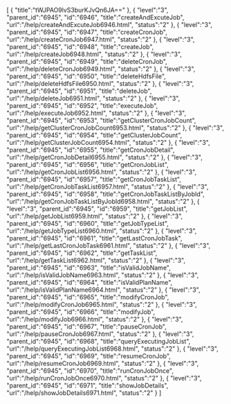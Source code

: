 [
	{
		"title":"tWJPAO9lvS3burKJvQn6JA=="
	},
	{
		"level":"3",
		"parent_id":"6945",
		"id":"6946",
		"title":"createAndExcuteJob",
		"url":"/help/createAndExcuteJob6946.html",
		"status":"2"
	},
	{
		"level":"3",
		"parent_id":"6945",
		"id":"6947",
		"title":"createCronJob",
		"url":"/help/createCronJob6947.html",
		"status":"2"
	},
	{
		"level":"3",
		"parent_id":"6945",
		"id":"6948",
		"title":"createJob",
		"url":"/help/createJob6948.html",
		"status":"2"
	},
	{
		"level":"3",
		"parent_id":"6945",
		"id":"6949",
		"title":"deleteCronJob",
		"url":"/help/deleteCronJob6949.html",
		"status":"2"
	},
	{
		"level":"3",
		"parent_id":"6945",
		"id":"6950",
		"title":"deleteHdfsFile",
		"url":"/help/deleteHdfsFile6950.html",
		"status":"2"
	},
	{
		"level":"3",
		"parent_id":"6945",
		"id":"6951",
		"title":"deleteJob",
		"url":"/help/deleteJob6951.html",
		"status":"2"
	},
	{
		"level":"3",
		"parent_id":"6945",
		"id":"6952",
		"title":"executeJob",
		"url":"/help/executeJob6952.html",
		"status":"2"
	},
	{
		"level":"3",
		"parent_id":"6945",
		"id":"6953",
		"title":"getClusterCronJobCount",
		"url":"/help/getClusterCronJobCount6953.html",
		"status":"2"
	},
	{
		"level":"3",
		"parent_id":"6945",
		"id":"6954",
		"title":"getClusterJobCount",
		"url":"/help/getClusterJobCount6954.html",
		"status":"2"
	},
	{
		"level":"3",
		"parent_id":"6945",
		"id":"6955",
		"title":"getCronJobDetail",
		"url":"/help/getCronJobDetail6955.html",
		"status":"2"
	},
	{
		"level":"3",
		"parent_id":"6945",
		"id":"6956",
		"title":"getCronJobList",
		"url":"/help/getCronJobList6956.html",
		"status":"2"
	},
	{
		"level":"3",
		"parent_id":"6945",
		"id":"6957",
		"title":"getCronJobTaskList",
		"url":"/help/getCronJobTaskList6957.html",
		"status":"2"
	},
	{
		"level":"3",
		"parent_id":"6945",
		"id":"6958",
		"title":"getCronJobTaskListByJobId",
		"url":"/help/getCronJobTaskListByJobId6958.html",
		"status":"2"
	},
	{
		"level":"3",
		"parent_id":"6945",
		"id":"6959",
		"title":"getJobList",
		"url":"/help/getJobList6959.html",
		"status":"2"
	},
	{
		"level":"3",
		"parent_id":"6945",
		"id":"6960",
		"title":"getJobTypeList",
		"url":"/help/getJobTypeList6960.html",
		"status":"2"
	},
	{
		"level":"3",
		"parent_id":"6945",
		"id":"6961",
		"title":"getLastCronJobTask",
		"url":"/help/getLastCronJobTask6961.html",
		"status":"2"
	},
	{
		"level":"3",
		"parent_id":"6945",
		"id":"6962",
		"title":"getTaskList",
		"url":"/help/getTaskList6962.html",
		"status":"2"
	},
	{
		"level":"3",
		"parent_id":"6945",
		"id":"6963",
		"title":"isValidJobName",
		"url":"/help/isValidJobName6963.html",
		"status":"2"
	},
	{
		"level":"3",
		"parent_id":"6945",
		"id":"6964",
		"title":"isValidPlanName",
		"url":"/help/isValidPlanName6964.html",
		"status":"2"
	},
	{
		"level":"3",
		"parent_id":"6945",
		"id":"6965",
		"title":"modifyCronJob",
		"url":"/help/modifyCronJob6965.html",
		"status":"2"
	},
	{
		"level":"3",
		"parent_id":"6945",
		"id":"6966",
		"title":"modifyJob",
		"url":"/help/modifyJob6966.html",
		"status":"2"
	},
	{
		"level":"3",
		"parent_id":"6945",
		"id":"6967",
		"title":"pauseCronJob",
		"url":"/help/pauseCronJob6967.html",
		"status":"2"
	},
	{
		"level":"3",
		"parent_id":"6945",
		"id":"6968",
		"title":"queryExecutingJobList",
		"url":"/help/queryExecutingJobList6968.html",
		"status":"2"
	},
	{
		"level":"3",
		"parent_id":"6945",
		"id":"6969",
		"title":"resumeCronJob",
		"url":"/help/resumeCronJob6969.html",
		"status":"2"
	},
	{
		"level":"3",
		"parent_id":"6945",
		"id":"6970",
		"title":"runCronJobOnce",
		"url":"/help/runCronJobOnce6970.html",
		"status":"2"
	},
	{
		"level":"3",
		"parent_id":"6945",
		"id":"6971",
		"title":"showJobDetails",
		"url":"/help/showJobDetails6971.html",
		"status":"2"
	}
]